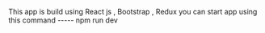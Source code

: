 This app is build using React js , Bootstrap , Redux 
you can start app using this command  ----- npm run dev
